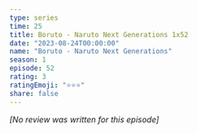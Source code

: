 ```yaml
---
type: series
time: 25
title: Boruto - Naruto Next Generations 1x52
date: "2023-08-24T00:00:00"
name: "Boruto - Naruto Next Generations"
season: 1
episode: 52
rating: 3
ratingEmoji: "⭐️⭐️⭐️"
share: false
---
```


_[No review was written for this episode]_